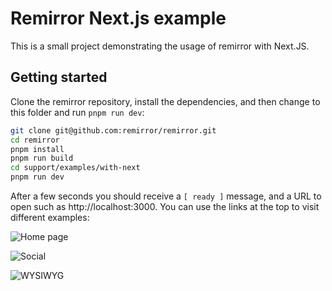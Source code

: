 # Remirror Next.js example

This is a small project demonstrating the usage of remirror with Next.JS.

## Getting started

Clone the remirror repository, install the dependencies, and then change to this folder and run
`pnpm run dev`:

```bash
git clone git@github.com:remirror/remirror.git
cd remirror
pnpm install
pnpm run build
cd support/examples/with-next
pnpm run dev
```

After a few seconds you should receive a `[ ready ]` message, and a URL to open such as
http://localhost:3000. You can use the links at the top to visit different examples:

![Home page](screenshots/home.png)

![Social](screenshots/social.png)

![WYSIWYG](screenshots/wysiwyg.png)
